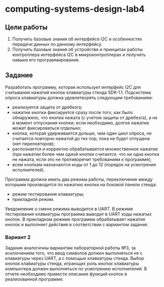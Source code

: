 # computing-systems-design-lab4
## Цели работы
1. Получить базовые знания об интерфейсе I2C и особенностях передачи данных по данному интерфейсу.
2. Получить базовые знания об устройстве и принципах работы контроллера интерфейса I2C в микроконтроллерах и получить навыки его программирования.
## Задание
Разработать программу, которая использует интерфейс I2C для считывания нажатий кнопок клавиатуры стенда SDK-1.1.
Подсистема опроса клавиатуры должна удовлетворять следующим требованиям:
- реализуется защита от дребезга;
- нажатие кнопки фиксируется сразу после того, как было обнаружено, что кнопка нажата (с учетом защиты от дребезга), а не в момент отпускания кнопки; если необходимо, долгое нажатие может фиксироваться отдельно;
- кнопка, которая удерживается дольше, чем один цикл опроса, не считается повторно нажатой до тех пор, пока не будет отпущена (нет переповторов);
- распознается и корректно обрабатывается множественное нажатие (при нажатии более чем одной кнопки считается, что ни одна кнопка не нажата, если это не противоречит требованиям к программе);
- всем кнопкам назначаются коды от 1 до 12 (порядок на усмотрение исполнителей). 

Программа должна иметь два режима работы, переключение между которыми производится по нажатию кнопки на боковой панели стенда:
- режим тестирования клавиатуры;
- прикладной режим.

Уведомление о смене режима выводится в UART.
В режиме тестирования клавиатуры программа выводит в UART коды нажатых кнопок.
В прикладном режиме программа обрабатывает нажатия кнопок и выполняет действия в соответствии с вариантом задания.

### Вариант 2
Задания аналогичны вариантам лабораторной работы №3, за исключением того, что ввод символов должен выполняться не с клавиатуры через UART, а с помощью клавиатуры стенда.
Выбор кнопок клавиатуры стенда, играющих роль кнопок клавиатуры компьютера должен выполняться по усмотрению исполнителей. 
В отчете необходимо привести описание функций кнопок в реализованной программе.
